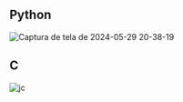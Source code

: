 ## Python
![Captura de tela de 2024-05-29 20-38-19](https://github.com/r00t-rot/jogo-da-velha/assets/170385989/faad1985-11ff-4248-a4d3-ae57a1df5b93)
## C
![jc](https://github.com/r00t-rot/jogo-da-velha/assets/170385989/898fcc5c-78be-475a-a754-571a7251c09e)
